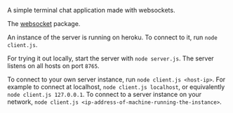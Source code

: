 A simple terminal chat application made with websockets.

The [websocket](https://www.npmjs.com/package/websocket) package.

An instance of the server is running on heroku. To connect to it, run `node client.js`.

For trying it out locally, start the server with `node server.js`. The server listens on all hosts on port `8765`.

To connect to your own server instance, run `node client.js <host-ip>`.
For example to connect at localhost,  `node client.js localhost`, or equivalently `node client.js 127.0.0.1`.
To connect to a server instance on your network, `node client.js <ip-address-of-machine-running-the-instance>`.